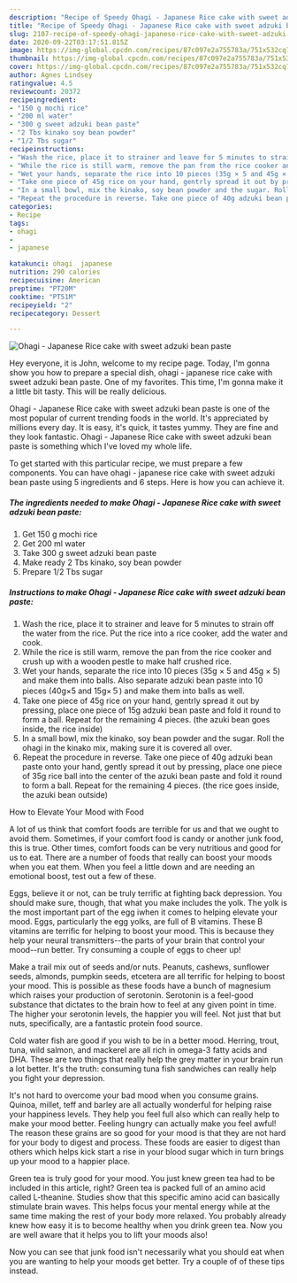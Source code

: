 ```yaml
---
description: "Recipe of Speedy Ohagi - Japanese Rice cake with sweet adzuki bean paste"
title: "Recipe of Speedy Ohagi - Japanese Rice cake with sweet adzuki bean paste"
slug: 2107-recipe-of-speedy-ohagi-japanese-rice-cake-with-sweet-adzuki-bean-paste
date: 2020-09-22T03:17:51.815Z
image: https://img-global.cpcdn.com/recipes/87c097e2a755783a/751x532cq70/ohagi-japanese-rice-cake-with-sweet-adzuki-bean-paste-recipe-main-photo.jpg
thumbnail: https://img-global.cpcdn.com/recipes/87c097e2a755783a/751x532cq70/ohagi-japanese-rice-cake-with-sweet-adzuki-bean-paste-recipe-main-photo.jpg
cover: https://img-global.cpcdn.com/recipes/87c097e2a755783a/751x532cq70/ohagi-japanese-rice-cake-with-sweet-adzuki-bean-paste-recipe-main-photo.jpg
author: Agnes Lindsey
ratingvalue: 4.5
reviewcount: 20372
recipeingredient:
- "150 g mochi rice"
- "200 ml water"
- "300 g sweet adzuki bean paste"
- "2 Tbs kinako soy bean powder"
- "1/2 Tbs sugar"
recipeinstructions:
- "Wash the rice, place it to strainer and leave for 5 minutes to strain off the water from the rice. Put the rice into a rice cooker, add the water and cook."
- "While the rice is still warm, remove the pan from the rice cooker and crush up with a wooden pestle to make half crushed rice."
- "Wet your hands, separate the rice into 10 pieces (35g × 5 and 45g × 5) and make them into balls. Also separate adzuki bean paste into 10 pieces (40g×5 and 15g×５) and make them into balls as well."
- "Take one piece of 45g rice on your hand, gentrly spread it out by pressing, place one piece of 15g adzuki bean paste and fold it round to form a ball. Repeat for the remaining 4 pieces. (the azuki bean goes inside, the rice inside)"
- "In a small bowl, mix the kinako, soy bean powder and the sugar. Roll the ohagi in the kinako mix, making sure it is covered all over."
- "Repeat the procedure in reverse. Take one piece of 40g adzuki bean paste onto your hand, gently spread it out by pressing, place one piece of 35g rice ball into the center of the azuki bean paste and fold it round to form a ball. Repeat for the remaining 4 pieces. (the rice goes inside, the azuki bean outside)"
categories:
- Recipe
tags:
- ohagi
- 
- japanese

katakunci: ohagi  japanese 
nutrition: 290 calories
recipecuisine: American
preptime: "PT20M"
cooktime: "PT51M"
recipeyield: "2"
recipecategory: Dessert

---
```



![Ohagi - Japanese Rice cake with sweet adzuki bean paste](https://img-global.cpcdn.com/recipes/87c097e2a755783a/751x532cq70/ohagi-japanese-rice-cake-with-sweet-adzuki-bean-paste-recipe-main-photo.jpg)

Hey everyone, it is John, welcome to my recipe page. Today, I'm gonna show you how to prepare a special dish, ohagi - japanese rice cake with sweet adzuki bean paste. One of my favorites. This time, I'm gonna make it a little bit tasty. This will be really delicious.

Ohagi - Japanese Rice cake with sweet adzuki bean paste is one of the most popular of current trending foods in the world. It's appreciated by millions every day. It is easy, it's quick, it tastes yummy. They are fine and they look fantastic. Ohagi - Japanese Rice cake with sweet adzuki bean paste is something which I've loved my whole life.




To get started with this particular recipe, we must prepare a few components. You can have ohagi - japanese rice cake with sweet adzuki bean paste using 5 ingredients and 6 steps. Here is how you can achieve it.

<!--inarticleads1-->

##### The ingredients needed to make Ohagi - Japanese Rice cake with sweet adzuki bean paste:

1. Get 150 g mochi rice
1. Get 200 ml water
1. Take 300 g sweet adzuki bean paste
1. Make ready 2 Tbs kinako, soy bean powder
1. Prepare 1/2 Tbs sugar




<!--inarticleads2-->

##### Instructions to make Ohagi - Japanese Rice cake with sweet adzuki bean paste:

1. Wash the rice, place it to strainer and leave for 5 minutes to strain off the water from the rice. Put the rice into a rice cooker, add the water and cook.
1. While the rice is still warm, remove the pan from the rice cooker and crush up with a wooden pestle to make half crushed rice.
1. Wet your hands, separate the rice into 10 pieces (35g × 5 and 45g × 5) and make them into balls. Also separate adzuki bean paste into 10 pieces (40g×5 and 15g×５) and make them into balls as well.
1. Take one piece of 45g rice on your hand, gentrly spread it out by pressing, place one piece of 15g adzuki bean paste and fold it round to form a ball. Repeat for the remaining 4 pieces. (the azuki bean goes inside, the rice inside)
1. In a small bowl, mix the kinako, soy bean powder and the sugar. Roll the ohagi in the kinako mix, making sure it is covered all over.
1. Repeat the procedure in reverse. Take one piece of 40g adzuki bean paste onto your hand, gently spread it out by pressing, place one piece of 35g rice ball into the center of the azuki bean paste and fold it round to form a ball. Repeat for the remaining 4 pieces. (the rice goes inside, the azuki bean outside)




How to Elevate Your Mood with Food


A lot of us think that comfort foods are terrible for us and that we ought to avoid them. Sometimes, if your comfort food is candy or another junk food, this is true. Other times, comfort foods can be very nutritious and good for us to eat. There are a number of foods that really can boost your moods when you eat them. When you feel a little down and are needing an emotional boost, test out a few of these.

Eggs, believe it or not, can be truly terrific at fighting back depression. You should make sure, though, that what you make includes the yolk. The yolk is the most important part of the egg iwhen it comes to helping elevate your mood. Eggs, particularly the egg yolks, are full of B vitamins. These B vitamins are terrific for helping to boost your mood. This is because they help your neural transmitters--the parts of your brain that control your mood--run better. Try consuming a couple of eggs to cheer up!

Make a trail mix out of seeds and/or nuts. Peanuts, cashews, sunflower seeds, almonds, pumpkin seeds, etcetera are all terrific for helping to boost your mood. This is possible as these foods have a bunch of magnesium which raises your production of serotonin. Serotonin is a feel-good substance that dictates to the brain how to feel at any given point in time. The higher your serotonin levels, the happier you will feel. Not just that but nuts, specifically, are a fantastic protein food source.

Cold water fish are good if you wish to be in a better mood. Herring, trout, tuna, wild salmon, and mackerel are all rich in omega-3 fatty acids and DHA. These are two things that really help the grey matter in your brain run a lot better. It's the truth: consuming tuna fish sandwiches can really help you fight your depression. 

It's not hard to overcome your bad mood when you consume grains. Quinoa, millet, teff and barley are all actually wonderful for helping raise your happiness levels. They help you feel full also which can really help to make your mood better. Feeling hungry can actually make you feel awful! The reason these grains are so good for your mood is that they are not hard for your body to digest and process. These foods are easier to digest than others which helps kick start a rise in your blood sugar which in turn brings up your mood to a happier place.

Green tea is truly good for your mood. You just knew green tea had to be included in this article, right? Green tea is packed full of an amino acid called L-theanine. Studies show that this specific amino acid can basically stimulate brain waves. This helps focus your mental energy while at the same time making the rest of your body more relaxed. You probably already knew how easy it is to become healthy when you drink green tea. Now you are well aware that it helps you to lift your moods also!

Now you can see that junk food isn't necessarily what you should eat when you are wanting to help your moods get better. Try  a  couple of  of  these  tips  instead.

